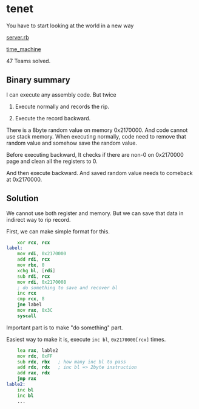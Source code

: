 # tenet

You have to start looking at the world in a new way

[server.rb](./server.rb)

[time_machine](./time_machine)

47 Teams solved.

## Binary summary

I can execute any assembly code.
But twice

1. Execute normally and records the rip.

2. Execute the record backward.

There is a 8byte random value on memory 0x2170000. And code cannot use stack memory.
When executing normally, code need to remove that random value and somehow save the random value.

Before executing backward, It checks if there are non-0 on 0x2170000 page and clean all the registers to 0.

And then execute backward. And saved random value needs to comeback at 0x2170000.

## Solution

We cannot use both register and memory. But we can save that data in indirect way to rip record.

First, we can make simple format for this.

```asm
    xor rcx, rcx
label:
    mov rdi, 0x2170000
    add rdi, rcx
    mov rbx, 0
    xchg bl, [rdi]
    sub rdi, rcx
    mov rdi, 0x2170008
	; do something to save and recover bl
    inc rcx
    cmp rcx, 8
    jne label
    mov rax, 0x3C
    syscall
```

Important part is to make "do something" part.

Easiest way to make it is, execute `inc bl`, `0x2170000[rcx]` times.

```asm
    lea rax, lable2
    mov rdx, 0xFF
    sub rdx, rbx   ; how many inc bl to pass
    add rdx, rdx   ; inc bl => 2byte instruction
    add rax, rdx
    jmp rax
lable2:
    inc bl
    inc bl
    ...
```
